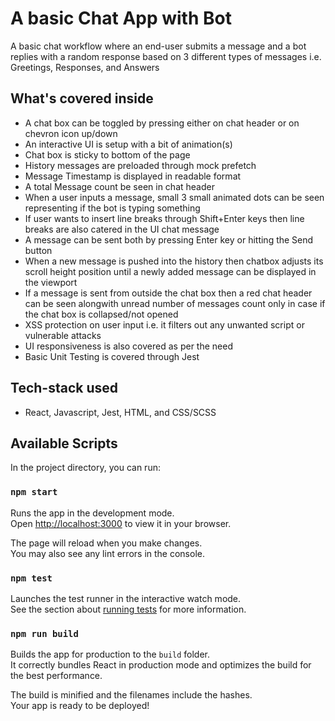 # A basic Chat App with Bot

A basic chat workflow where an end-user submits a message and a bot
replies with a random response based on 3 different types of
messages i.e. Greetings, Responses, and Answers

## What's covered inside

- A chat box can be toggled by pressing either on chat header or on chevron icon up/down
- An interactive UI is setup with a bit of animation(s)
- Chat box is sticky to bottom of the page
- History messages are preloaded through mock prefetch
- Message Timestamp is displayed in readable format
- A total Message count be seen in chat header
- When a user inputs a message, small 3 small animated dots can be seen representing if the bot is typing something
- If user wants to insert line breaks through Shift+Enter keys then line breaks are also catered in the UI chat message
- A message can be sent both by pressing Enter key or hitting the Send button
- When a new message is pushed into the history then chatbox adjusts its scroll height position until a newly added message can be displayed in the viewport
- If a message is sent from outside the chat box then a red chat header can be seen alongwith unread number of messages count only in case if the chat box is collapsed/not opened
- XSS protection on user input i.e. it filters out any unwanted script or vulnerable attacks
- UI responsiveness is also covered as per the need
- Basic Unit Testing is covered through Jest

## Tech-stack used

- React, Javascript, Jest, HTML, and CSS/SCSS

## Available Scripts

In the project directory, you can run:

### `npm start`

Runs the app in the development mode.\
Open [http://localhost:3000](http://localhost:3000) to view it in your browser.

The page will reload when you make changes.\
You may also see any lint errors in the console.

### `npm test`

Launches the test runner in the interactive watch mode.\
See the section about [running tests](https://facebook.github.io/create-react-app/docs/running-tests) for more information.

### `npm run build`

Builds the app for production to the `build` folder.\
It correctly bundles React in production mode and optimizes the build for the best performance.

The build is minified and the filenames include the hashes.\
Your app is ready to be deployed!
